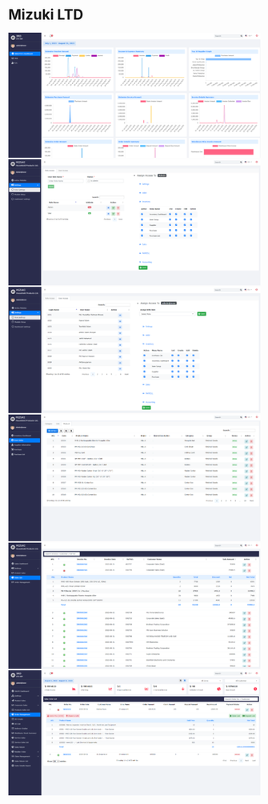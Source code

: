 # Mizuki LTD

<img src="./pic_1_2.png">
<img src="./pic_2.png">
<img src="./pic_3.png">
<img src="./pic_4.png">
<img src="./pic_5.png">
<img src="./pic_6_2.png">
